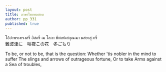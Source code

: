 ```yaml
---
layout: post
title: ภาษาไทยทดสอบ
author: pp_331
published: true
---
```

<p>โอ้อ่าพระทรงศรี อิสตรี ณ โลกา พิศเพ่งสกุณณา มสยาสุวารี <br />
難波津に　咲夜この花　冬ごもり </p>

To be, or not to be, that is the question:
Whether 'tis nobler in the mind to suffer
The slings and arrows of outrageous fortune,
Or to take Arms against a Sea of troubles,
